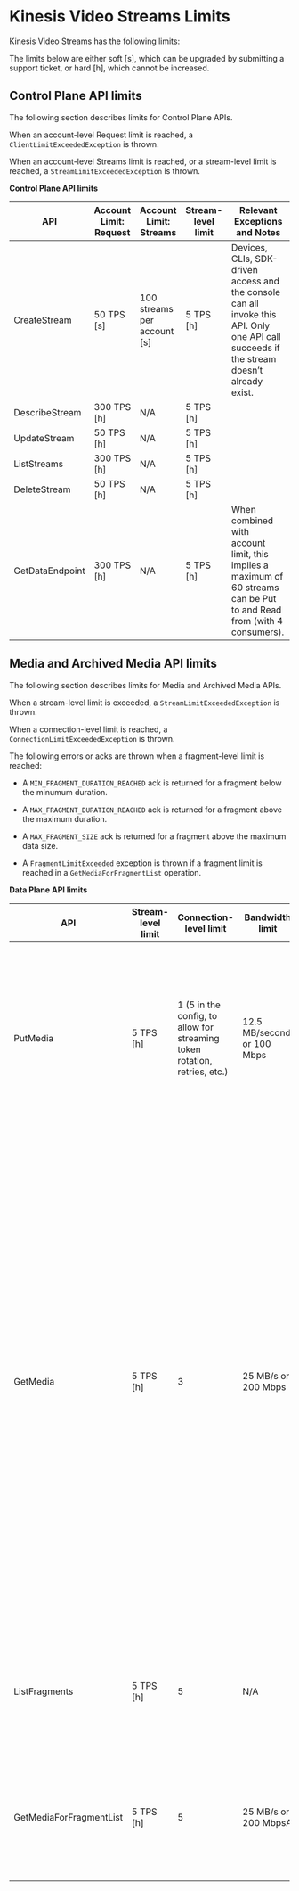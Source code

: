 # Kinesis Video Streams Limits<a name="limits"></a>

Kinesis Video Streams has the following limits:

The limits below are either soft \[s\], which can be upgraded by submitting a support ticket, or hard \[h\], which cannot be increased\.

## Control Plane API limits<a name="limits-akv-control"></a>

The following section describes limits for Control Plane APIs\.

When an account\-level Request limit is reached, a `ClientLimitExceededException` is thrown\.

When an account\-level Streams limit is reached, or a stream\-level limit is reached, a `StreamLimitExceededException` is thrown\.


**Control Plane API limits**  

| API | Account Limit: Request | Account Limit: Streams | Stream\-level limit | Relevant Exceptions and Notes | 
| --- | --- | --- | --- | --- | 
| CreateStream | 50 TPS \[s\] | 100 streams per account \[s\] | 5 TPS \[h\] | Devices, CLIs, SDK\-driven access and the console can all invoke this API\. Only one API call succeeds if the stream doesn’t already exist\. | 
| DescribeStream | 300 TPS \[h\] | N/A | 5 TPS \[h\] |  | 
| UpdateStream | 50 TPS \[h\] | N/A | 5 TPS \[h\] |  | 
| ListStreams | 300 TPS \[h\] | N/A | 5 TPS \[h\] |  | 
| DeleteStream | 50 TPS \[h\] | N/A | 5 TPS \[h\] |  | 
| GetDataEndpoint | 300 TPS \[h\] | N/A | 5 TPS \[h\] | When combined with account limit, this implies a maximum of 60 streams can be Put to and Read from \(with 4 consumers\)\. | 

## Media and Archived Media API limits<a name="limits-akv-data"></a>

The following section describes limits for Media and Archived Media APIs\.

When a stream\-level limit is exceeded, a `StreamLimitExceededException` is thrown\.

When a connection\-level limit is reached, a `ConnectionLimitExceededException` is thrown\.

The following errors or acks are thrown when a fragment\-level limit is reached:

+ A `MIN_FRAGMENT_DURATION_REACHED` ack is returned for a fragment below the minumum duration\.

+ A `MAX_FRAGMENT_DURATION_REACHED` ack is returned for a fragment above the maximum duration\.

+ A `MAX_FRAGMENT_SIZE` ack is returned for a fragment above the maximum data size\.

+ A `FragmentLimitExceeded` exception is thrown if a fragment limit is reached in a `GetMediaForFragmentList` operation\.


**Data Plane API limits**  

| API | Stream\-level limit | Connection\-level limit | Bandwidth limit | Fragment\-level limit | Relevant Exceptions and Notes | 
| --- | --- | --- | --- | --- | --- | 
| PutMedia | 5 TPS \[h\] | 1 \(5 in the config, to allow for streaming token rotation, retries, etc\.\) | 12\.5 MB/second, or 100 Mbps | [\[See the AWS documentation website for more details\]](http://docs.aws.amazon.com/kinesisvideostreams/latest/dg/limits.html) | A typical PutMedia request will contain data for several seconds, resulting in a lower TPS per stream\. In the case of multiple concurrent connections that exceed limits, the last connection is accepted\. | 
| GetMedia | 5 TPS \[h\] | 3 | 25 MB/s or 200 Mbps | N/A | Only three clients can concurrently receive content from the media stream at any moment of time\. Further client connections are rejected\. A unique consuming client shouldn’t need more than 2 or 3 TPS, since once the connection is established, we anticipate that the application will read continuously\.  If a typical fragment is approximately 5 MB, this limit will mean \~75 MB/ sec per Kinesis video stream\. Such a stream would have an outgoing bit rate of 2x the streams' maximum incoming bit rate\. | 
| ListFragments | 5 TPS \[h\] | 5 | N/A | N/A | Five fragment\-based consuming applications can concurrently list fragments based on processing requirements\. | 
| GetMediaForFragmentList | 5 TPS \[h\] | 5 | 25 MB/s or 200 MbpsA | Maximum number of fragments: 1000 | Five fragment\-based consuming applications can concurrently get media\. Further connections are rejected\. | 